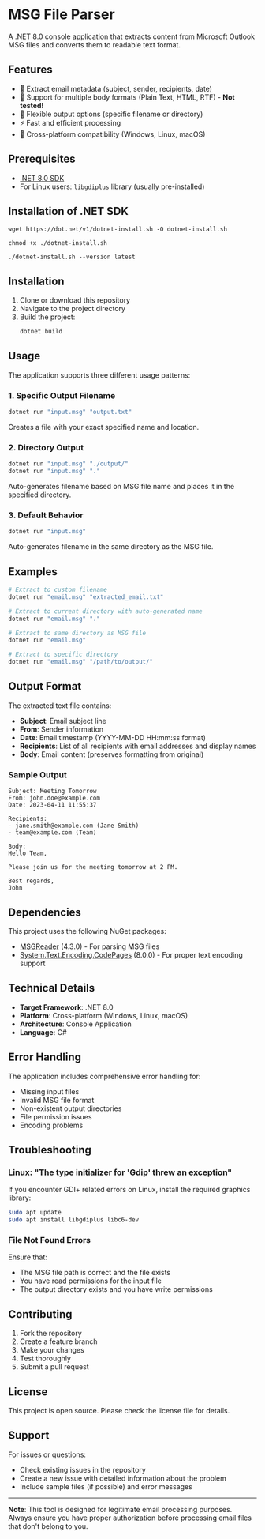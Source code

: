 # MSG File Parser

A .NET 8.0 console application that extracts content from Microsoft Outlook MSG files and converts them to readable text format.

## Features

- 📧 Extract email metadata (subject, sender, recipients, date)
- 📝 Support for multiple body formats (Plain Text, HTML, RTF) - **Not tested!**
- 🎯 Flexible output options (specific filename or directory)
- ⚡ Fast and efficient processing
- 🔧 Cross-platform compatibility (Windows, Linux, macOS)

## Prerequisites

- [.NET 8.0 SDK](https://dotnet.microsoft.com/download/dotnet/8.0)
- For Linux users: `libgdiplus` library (usually pre-installed)

## Installation of .NET SDK

```bask
wget https://dot.net/v1/dotnet-install.sh -O dotnet-install.sh

chmod +x ./dotnet-install.sh

./dotnet-install.sh --version latest
```

## Installation

1. Clone or download this repository
2. Navigate to the project directory
3. Build the project:
   ```bash
   dotnet build
   ```

## Usage

The application supports three different usage patterns:

### 1. Specific Output Filename
```bash
dotnet run "input.msg" "output.txt"
```
Creates a file with your exact specified name and location.

### 2. Directory Output
```bash
dotnet run "input.msg" "./output/"
dotnet run "input.msg" "."
```
Auto-generates filename based on MSG file name and places it in the specified directory.

### 3. Default Behavior
```bash
dotnet run "input.msg"
```
Auto-generates filename in the same directory as the MSG file.

## Examples

```bash
# Extract to custom filename
dotnet run "email.msg" "extracted_email.txt"

# Extract to current directory with auto-generated name
dotnet run "email.msg" "."

# Extract to same directory as MSG file
dotnet run "email.msg"

# Extract to specific directory
dotnet run "email.msg" "/path/to/output/"
```

## Output Format

The extracted text file contains:

- **Subject**: Email subject line
- **From**: Sender information
- **Date**: Email timestamp (YYYY-MM-DD HH:mm:ss format)
- **Recipients**: List of all recipients with email addresses and display names
- **Body**: Email content (preserves formatting from original)

### Sample Output
```
Subject: Meeting Tomorrow
From: john.doe@example.com
Date: 2023-04-11 11:55:37

Recipients:
- jane.smith@example.com (Jane Smith)
- team@example.com (Team)

Body:
Hello Team,

Please join us for the meeting tomorrow at 2 PM.

Best regards,
John
```

## Dependencies

This project uses the following NuGet packages:

- [MSGReader](https://www.nuget.org/packages/MSGReader/) (4.3.0) - For parsing MSG files
- [System.Text.Encoding.CodePages](https://www.nuget.org/packages/System.Text.Encoding.CodePages/) (8.0.0) - For proper text encoding support

## Technical Details

- **Target Framework**: .NET 8.0
- **Platform**: Cross-platform (Windows, Linux, macOS)
- **Architecture**: Console Application
- **Language**: C#

## Error Handling

The application includes comprehensive error handling for:

- Missing input files
- Invalid MSG file format
- Non-existent output directories
- File permission issues
- Encoding problems

## Troubleshooting

### Linux: "The type initializer for 'Gdip' threw an exception"

If you encounter GDI+ related errors on Linux, install the required graphics library:

```bash
sudo apt update
sudo apt install libgdiplus libc6-dev
```

### File Not Found Errors

Ensure that:
- The MSG file path is correct and the file exists
- You have read permissions for the input file
- The output directory exists and you have write permissions

## Contributing

1. Fork the repository
2. Create a feature branch
3. Make your changes
4. Test thoroughly
5. Submit a pull request

## License

This project is open source. Please check the license file for details.

## Support

For issues or questions:
- Check existing issues in the repository
- Create a new issue with detailed information about the problem
- Include sample files (if possible) and error messages

---

**Note**: This tool is designed for legitimate email processing purposes. Always ensure you have proper authorization before processing email files that don't belong to you.
